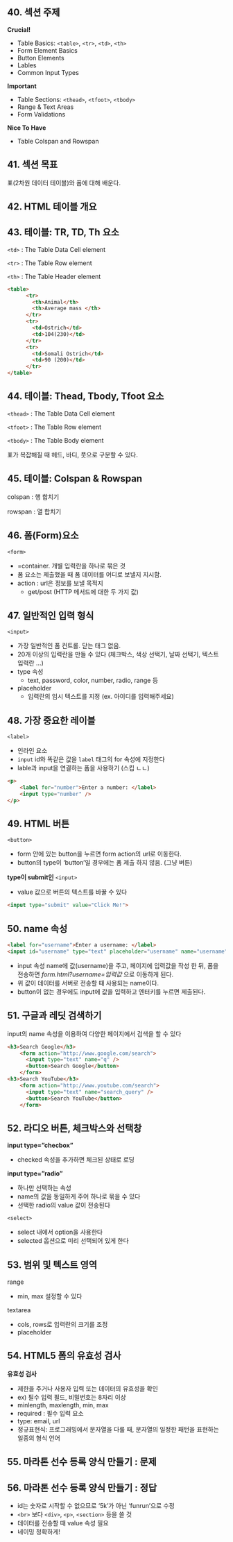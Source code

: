 ## 40. 섹션 주제

**Crucial!**

- Table Basics: `<table>`, `<tr>`, `<td>`, `<th>`
- Form Element Basics
- Button Elements
- Lables
- Common Input Types

**Important**

- Table Sections: `<thead>`, `<tfoot>`, `<tbody>`
- Range & Text Areas
- Form Validations

**Nice To Have**

- Table Colspan and Rowspan

## 41. 섹션 목표

표(2차원 데이터 테이블)와 폼에 대해 배운다.

## 42. HTML 테이블 개요

## 43. 테이블: TR, TD, Th 요소

`<td>` : The Table Data Cell element

`<tr>` : The Table Row element

`<th>` : The Table Header element

```html
<table>
      <tr>
        <th>Animal</th>
        <th>Average mass </th>
      </tr>
      <tr>
        <td>Ostrich</td>
        <td>104(230)</td>
      </tr>
      <tr>
        <td>Somali Ostrich</td>
        <td>90 (200)</td>
      </tr>
</table>
```

## 44. 테이블: Thead, Tbody, Tfoot 요소

`<thead>` : The Table Data Cell element

`<tfoot>` : The Table Row element

`<tbody>` : The Table Body element

표가 복잡해질 때 헤드, 바디, 풋으로 구분할 수 있다.

## 45. 테이블: Colspan & Rowspan

colspan : 행 합치기

rowspan : 열 합치기

## 46. 폼(Form)요소

`<form>`

- =container. 개별 입력란을 하나로 묶은 것
- 폼 요소는 제출했을 때 폼 데이터를 어디로 보낼지 지시함.
- action : url은 정보를 보낼 목적지
    - get/post (HTTP 메서드에 대한 두 가지 값)

## 47. 일반적인 입력 형식

`<input>`

- 가장 일반적인 폼 컨트롤. 닫는 태그 없음.
- 20개 이상의 입력란을 만들 수 있다 (체크박스, 색상 선택기, 날짜 선택기, 텍스트 입력란 …)
- type 속성
    - text, password, color, number, radio, range 등
- placeholder
    - 입력란의 임시 텍스트를 지정 (ex. 아이디를 입력해주세요)

## 48. 가장 중요한 레이블

`<label>`

- 인라인 요소
- `input` id와 똑같은 값을 `label` 태그의 for 속성에 지정한다
- lable과 input을 연결하는 폼을 사용하기 (스킵 ㄴㄴ)

```html
<p>
    <label for="number">Enter a number: </label>
    <input type="number" />
</p>
```

## 49. HTML 버튼

`<button>`

- form 안에 있는 button을 누르면 form action의 url로 이동한다.
- button의 type이 ‘button’일 경우에는 폼 제출 하지 않음. (그냥 버튼)

**type이 submit인** `<input>`

- value 값으로 버튼의 텍스트를 바꿀 수 있다

```html
<input type="submit" value="Click Me!">
```

## 50. name 속성

```html
<label for="username">Enter a username: </label>
<input id="username" type="text" placeholder="username" name="username"/>
```

- input 속성 name에 값(username)을 주고, 페이지에 입력값을 작성 한 뒤, 폼을 전송하면 *form.html?username=입력값* 으로 이동하게 된다.
- 위 값이 데이터를 서버로 전송할 때 사용되는 name이다.
- button이 없는 경우에도 input에 값을 입력하고 엔터키를 누르면 제출된다.

## 51. 구글과 레딧 검색하기

input의 name 속성을 이용하여 다양한 페이지에서 검색을 할 수 있다

```html
<h3>Search Google</h3>
    <form action="http://www.google.com/search">
      <input type="text" name="q" />
      <button>Search Google</button>
    </form>
<h3>Search YouTube</h3>
    <form action="http://www.youtube.com/search">
      <input type="text" name="search_query" />
      <button>Search YouTube</button>
    </form>
```

## 52. 라디오 버튼, 체크박스와 선택창

**input type=”checbox”**

- checked 속성을 추가하면 체크된 상태로 로딩

**input type=”radio”**

- 하나만 선택하는 속성
- name의 값을 동일하게 주어 하나로 묶을 수 있다
- 선택한 radio의 value 값이 전송된다

`<select>`

- select 내에서 option을 사용한다
- selected 옵션으로 미리 선택되어 있게 한다

## 53. 범위 및 텍스트 영역

range

- min, max 설정할 수 있다

textarea

- cols, rows로 입력란의 크기를 조정
- placeholder

## 54. HTML5 폼의 유효성 검사

**유효성 검사**

- 제한을 주거나 사용자 입력 또는 데이터의 유효성을 확인
- ex) 필수 입력 필드, 비밀번호는 8자리 이상
- minlength, maxlength, min, max
- required : 필수 입력 요소
- type: email, url
- 정규표현식: 프로그래밍에서 문자열을 다룰 때, 문자열의 일정한 패턴을 표현하는 일종의 형식 언어

## 55. 마라톤 선수 등록 양식 만들기 : 문제

## 56. 마라톤 선수 등록 양식 만들기 : 정답

- id는 숫자로 시작할 수 없으므로 ‘5k’가 아닌 ‘funrun’으로 수정
- `<br>` 보다 `<div>`, `<p>`, `<section>` 등을 쓸 것
- 데이터를 전송할 때 value 속성 필요
- 네이밍 정확하게!